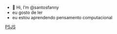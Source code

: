 - 👋 Hi, I’m @santosfanny
-  eu gosto de ler
-  eu estou aprendendo pensamento computacional

[P5JS](https://editor.p5js.org/fany.santos/sketches/-JVVGmVNQ)
 
